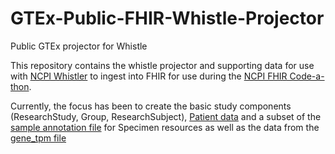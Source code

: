 # GTEx-Public-FHIR-Whistle-Projector
Public GTEx projector for Whistle

This repository contains the whistle projector and supporting data for use with [NCPI Whistler](https://github.com/NIH-NCPI/ncpi-whistler) to ingest into FHIR for use during the [NCPI FHIR Code-a-thon](https://github.com/NIH-NCPI/FHIR-CAT-June22). 

Currently, the focus has been to create the basic study components (ResearchStudy, Group, ResearchSubject), [Patient data](https://storage.googleapis.com/gtex_analysis_v8/annotations/GTEx_Analysis_v8_Annotations_SubjectPhenotypesDS.txt) and a subset of the [sample annotation file](https://storage.googleapis.com/gtex_analysis_v8/annotations/GTEx_Analysis_v8_Annotations_SampleAttributesDS.txt) for Specimen resources as well as the data from the [gene_tpm file](https://storage.googleapis.com/gtex_analysis_v8/rna_seq_data/GTEx_Analysis_2017-06-05_v8_RNASeQCv1.1.9_gene_tpm.gct.gz) 
